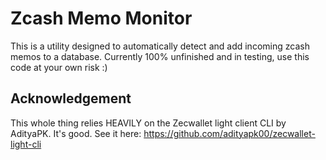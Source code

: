 # Zcash Memo Monitor

This is a utility designed to automatically detect and add incoming zcash memos to a database. Currently 100% unfinished and in testing, use this code at your own risk :) 

## Acknowledgement

This whole thing relies HEAVILY on the Zecwallet light client CLI by AdityaPK. It's good. See it here: https://github.com/adityapk00/zecwallet-light-cli
